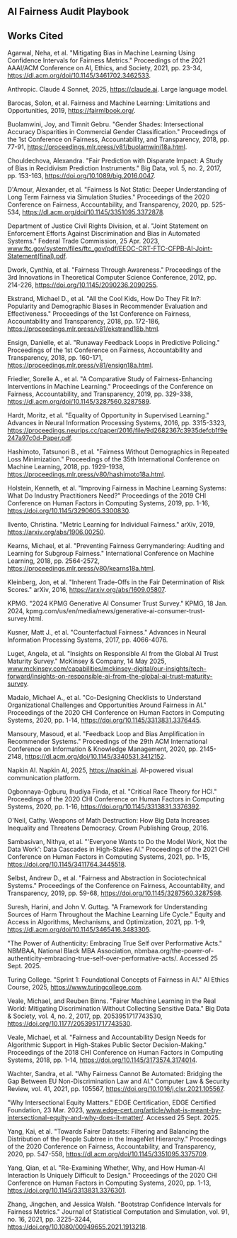 ## AI Fairness Audit Playbook 

## Works Cited ##

Agarwal, Neha, et al. "Mitigating Bias in Machine Learning Using Confidence Intervals for Fairness Metrics." Proceedings of the 2021 AAAI/ACM Conference on AI, Ethics, and Society, 2021, pp. 23-34, https://dl.acm.org/doi/10.1145/3461702.3462533.

Anthropic. Claude 4 Sonnet, 2025, https://claude.ai. Large language model.

Barocas, Solon, et al. Fairness and Machine Learning: Limitations and Opportunities, 2019, https://fairmlbook.org/.

Buolamwini, Joy, and Timnit Gebru. "Gender Shades: Intersectional Accuracy Disparities in Commercial Gender Classification." Proceedings of the 1st Conference on Fairness, Accountability, and Transparency, 2018, pp. 77-91, https://proceedings.mlr.press/v81/buolamwini18a.html.

Chouldechova, Alexandra. "Fair Prediction with Disparate Impact: A Study of Bias in Recidivism Prediction Instruments." Big Data, vol. 5, no. 2, 2017, pp. 153-163, https://doi.org/10.1089/big.2016.0047.

D'Amour, Alexander, et al. "Fairness Is Not Static: Deeper Understanding of Long Term Fairness via Simulation Studies." Proceedings of the 2020 Conference on Fairness, Accountability, and Transparency, 2020, pp. 525-534, https://dl.acm.org/doi/10.1145/3351095.3372878.

Department of Justice Civil Rights Division, et al. "Joint Statement on Enforcement Efforts Against Discrimination and Bias in Automated Systems." Federal Trade Commission, 25 Apr. 2023, www.ftc.gov/system/files/ftc_gov/pdf/EEOC-CRT-FTC-CFPB-AI-Joint-Statement(final).pdf.

Dwork, Cynthia, et al. "Fairness Through Awareness." Proceedings of the 3rd Innovations in Theoretical Computer Science Conference, 2012, pp. 214-226, https://doi.org/10.1145/2090236.2090255.

Ekstrand, Michael D., et al. "All the Cool Kids, How Do They Fit In?: Popularity and Demographic Biases in Recommender Evaluation and Effectiveness." Proceedings of the 1st Conference on Fairness, Accountability and Transparency, 2018, pp. 172-186, https://proceedings.mlr.press/v81/ekstrand18b.html.

Ensign, Danielle, et al. "Runaway Feedback Loops in Predictive Policing." Proceedings of the 1st Conference on Fairness, Accountability and Transparency, 2018, pp. 160-171, https://proceedings.mlr.press/v81/ensign18a.html.

Friedler, Sorelle A., et al. "A Comparative Study of Fairness-Enhancing Interventions in Machine Learning." Proceedings of the Conference on Fairness, Accountability, and Transparency, 2019, pp. 329-338, https://dl.acm.org/doi/10.1145/3287560.3287589.

Hardt, Moritz, et al. "Equality of Opportunity in Supervised Learning." Advances in Neural Information Processing Systems, 2016, pp. 3315-3323, https://proceedings.neurips.cc/paper/2016/file/9d2682367c3935defcb1f9e247a97c0d-Paper.pdf.

Hashimoto, Tatsunori B., et al. "Fairness Without Demographics in Repeated Loss Minimization." Proceedings of the 35th International Conference on Machine Learning, 2018, pp. 1929-1938, https://proceedings.mlr.press/v80/hashimoto18a.html.

Holstein, Kenneth, et al. "Improving Fairness in Machine Learning Systems: What Do Industry Practitioners Need?" Proceedings of the 2019 CHI Conference on Human Factors in Computing Systems, 2019, pp. 1-16, https://doi.org/10.1145/3290605.3300830.

Ilvento, Christina. "Metric Learning for Individual Fairness." arXiv, 2019, https://arxiv.org/abs/1906.00250.

Kearns, Michael, et al. "Preventing Fairness Gerrymandering: Auditing and Learning for Subgroup Fairness." International Conference on Machine Learning, 2018, pp. 2564-2572, https://proceedings.mlr.press/v80/kearns18a.html.

Kleinberg, Jon, et al. "Inherent Trade-Offs in the Fair Determination of Risk Scores." arXiv, 2016, https://arxiv.org/abs/1609.05807.

KPMG. "2024 KPMG Generative AI Consumer Trust Survey." KPMG, 18 Jan. 2024, kpmg.com/us/en/media/news/generative-ai-consumer-trust-survey.html.

Kusner, Matt J., et al. "Counterfactual Fairness." Advances in Neural Information Processing Systems, 2017, pp. 4066-4076.

Luget, Angela, et al. "Insights on Responsible AI from the Global AI Trust Maturity Survey." McKinsey & Company, 14 May 2025, www.mckinsey.com/capabilities/mckinsey-digital/our-insights/tech-forward/insights-on-responsible-ai-from-the-global-ai-trust-maturity-survey.

Madaio, Michael A., et al. "Co-Designing Checklists to Understand Organizational Challenges and Opportunities Around Fairness in AI." Proceedings of the 2020 CHI Conference on Human Factors in Computing Systems, 2020, pp. 1-14, https://doi.org/10.1145/3313831.3376445.

Mansoury, Masoud, et al. "Feedback Loop and Bias Amplification in Recommender Systems." Proceedings of the 29th ACM International Conference on Information & Knowledge Management, 2020, pp. 2145-2148, https://dl.acm.org/doi/10.1145/3340531.3412152.

Napkin AI. Napkin AI, 2025, https://napkin.ai. AI-powered visual communication platform.

Ogbonnaya-Ogburu, Ihudiya Finda, et al. "Critical Race Theory for HCI." Proceedings of the 2020 CHI Conference on Human Factors in Computing Systems, 2020, pp. 1-16, https://doi.org/10.1145/3313831.3376392.

O'Neil, Cathy. Weapons of Math Destruction: How Big Data Increases Inequality and Threatens Democracy. Crown Publishing Group, 2016.

Sambasivan, Nithya, et al. "'Everyone Wants to Do the Model Work, Not the Data Work': Data Cascades in High-Stakes AI." Proceedings of the 2021 CHI Conference on Human Factors in Computing Systems, 2021, pp. 1-15, https://doi.org/10.1145/3411764.3445518.

Selbst, Andrew D., et al. "Fairness and Abstraction in Sociotechnical Systems." Proceedings of the Conference on Fairness, Accountability, and Transparency, 2019, pp. 59-68, https://doi.org/10.1145/3287560.3287598.

Suresh, Harini, and John V. Guttag. "A Framework for Understanding Sources of Harm Throughout the Machine Learning Life Cycle." Equity and Access in Algorithms, Mechanisms, and Optimization, 2021, pp. 1-9, https://dl.acm.org/doi/10.1145/3465416.3483305.

"The Power of Authenticity: Embracing True Self over Performative Acts." NBMBAA, National Black MBA Association, nbmbaa.org/the-power-of-authenticity-embracing-true-self-over-performative-acts/. Accessed 25 Sept. 2025.

Turing College. "Sprint 1: Foundational Concepts of Fairness in AI." AI Ethics Course, 2025, https://www.turingcollege.com.

Veale, Michael, and Reuben Binns. "Fairer Machine Learning in the Real World: Mitigating Discrimination Without Collecting Sensitive Data." Big Data & Society, vol. 4, no. 2, 2017, pp. 2053951717743530, https://doi.org/10.1177/2053951717743530.

Veale, Michael, et al. "Fairness and Accountability Design Needs for Algorithmic Support in High-Stakes Public Sector Decision-Making." Proceedings of the 2018 CHI Conference on Human Factors in Computing Systems, 2018, pp. 1-14, https://doi.org/10.1145/3173574.3174014.

Wachter, Sandra, et al. "Why Fairness Cannot Be Automated: Bridging the Gap Between EU Non-Discrimination Law and AI." Computer Law & Security Review, vol. 41, 2021, pp. 105567, https://doi.org/10.1016/j.clsr.2021.105567.

"Why Intersectional Equity Matters." EDGE Certification, EDGE Certified Foundation, 23 Mar. 2023, www.edge-cert.org/article/what-is-meant-by-intersectional-equity-and-why-does-it-matter/. Accessed 25 Sept. 2025.

Yang, Kai, et al. "Towards Fairer Datasets: Filtering and Balancing the Distribution of the People Subtree in the ImageNet Hierarchy." Proceedings of the 2020 Conference on Fairness, Accountability, and Transparency, 2020, pp. 547-558, https://dl.acm.org/doi/10.1145/3351095.3375709.

Yang, Qian, et al. "Re-Examining Whether, Why, and How Human-AI Interaction Is Uniquely Difficult to Design." Proceedings of the 2020 CHI Conference on Human Factors in Computing Systems, 2020, pp. 1-13, https://doi.org/10.1145/3313831.3376301.

Zhang, Jingchen, and Jessica Walsh. "Bootstrap Confidence Intervals for Fairness Metrics." Journal of Statistical Computation and Simulation, vol. 91, no. 16, 2021, pp. 3225-3244, https://doi.org/10.1080/00949655.2021.1913218.
